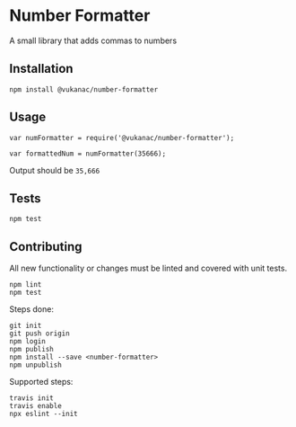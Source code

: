 # Number Formatter

A small library that adds commas to numbers


## Installation

    npm install @vukanac/number-formatter

## Usage

    var numFormatter = require('@vukanac/number-formatter');

    var formattedNum = numFormatter(35666);


Output should be `35,666`


## Tests

    npm test


## Contributing

All new functionality or changes must be linted and covered with unit tests.

    npm lint
    npm test


Steps done:

    git init
    git push origin
    npm login
    npm publish
    npm install --save <number-formatter>
    npm unpublish

Supported steps:

    travis init
    travis enable
    npx eslint --init
